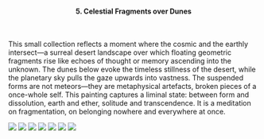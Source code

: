 <center><h4>5. Celestial Fragments over Dunes</h4></center>

<br/>

This small collection reflects a moment where the cosmic and the earthly intersect—a surreal desert landscape over which floating geometric fragments rise like echoes of thought or memory ascending into the unknown. The dunes below evoke the timeless stillness of the desert, while the planetary sky pulls the gaze upwards into vastness.
The suspended forms are not meteors—they are metaphysical artefacts, broken pieces of a once-whole self. This painting captures a liminal state: between form and dissolution, earth and ether, solitude and transcendence. It is a meditation on fragmentation, on belonging nowhere and everywhere at once.

![](47.jpg)
![](48.jpg)
![](49.jpg)
![](50.jpg)
![](51.jpg)
![](52.jpg)
![](53.jpg)
<p></p>
